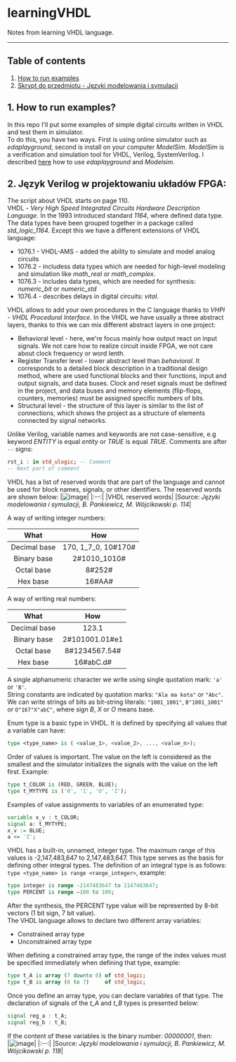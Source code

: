 # learningVHDL
Notes from learning VHDL language.
________________

## Table of contents <a name="tof"></a>
1. [How to run examples](#1)
2. [Skrypt do przedmiotu - Języki modelowania i symulacji](#2)

## 1. How to run examples? <a name="1"></a>
In this repo I'll put some examples of simple digital circuits written in
VHDL and test them in simulator. <br/>
To do this, you have two ways. First is using online simulator such as
*edaplayground*, second is install on your computer *ModelSim*. *ModelSim* is a
verification and simulation tool for VHDL, Verilog, SystemVerilog. I described
[here](https://github.com/mozerpol/NotesFromLearning/tree/master/learningVerilog#1)
how to use *edaplayground* and *Modelsim*.

## 2. Język Verilog w projektowaniu układów FPGA: <a name="2"></a>
The script about VHDL starts on page 110. <br/>
VHDL - *Very High Speed Integrated Circuits Hardware Description Language*. In
the 1993 introduced standard *1164*, where defined data type.
The data types have been grouped together in a package called *std_logic_1164*.
Except this we have a different extensions of VHDL language: <br/>
- 1076.1 - VHDL-AMS - added the ability to simulate and model analog circuits
- 1076.2 - includess data types which are needed for high-level modeling and
    simulation like *math_real* or *math_complex*.
- 1076.3 - includes data types, which are needed for synthesis: *numeric_bit* or
    *numeric_std*
- 1076.4 - describes delays in digital circuits: *vital*.

VHDL allows to add your own procedures in the C language thanks to *VHPI* - *VHDL
Procedural Interface*. In the VHDL we have usually a three abstract layers,
thanks to this we can mix different abstract layers in one project:
- Behavioral level - here, we're focus mainly how output react on input signals.
    We not care how to realize circuit inside FPGA, we not care about clock
    frequency or word lenth.
- Register Transfer level - lower abstract level than *behavioral*. It
    corresponds to a detailed block description in a traditional design method,
    where are used functional blocks and their functions, input and output signals,
    and data buses. Clock and reset signals must be defined in the project, and
    data buses and memory elements (flip-flops, counters, memories) must be
    assigned specific numbers of bits.
- Structural level - the structure of this layer is similar to the list of
    connections, which shows the project as a structure of elements connected by
    signal networks.

Unlike Verilog, variable names and keywords are not case-sensitive, e.g keyword
*ENTITY* is equal *entity* or *TRUE* is equal *TRUE*. Comments are after `--`
signs: <br/>
```vhdl
rst_i : in std_ulogic; -- Comment
-- Next part of comment
```
VHDL has a list of reserved words that are part of the language and cannot be
used for block names, signals, or other identifiers. The reserved words are
shown below:
|![image](https://user-images.githubusercontent.com/43972902/142483788-9feb2bf3-61a0-49cb-b2f6-3a71ef249afe.png)|
|:--:|
|VHDL reserved words|
|Source: *Języki  modelowania i symulacji, B. Pankiewicz, M. Wójcikowski p. 114*|

A way of writing integer numbers: <br/>

|What| How|
|:--:|:--:|
|Decimal base|170, 1_7_0, 10#170#|
|Binary base|2#1010_1010#|
|Octal base|8#252#|
|Hex base|16#AA#|

A way of writing real numbers: <br/>

|What| How|
|:--:|:--:|
|Decimal base|123.1|
|Binary base|2#101001.01#e1|
|Octal base|8#1234567.54#|
|Hex base|16#abC.d#|

A single alphanumeric character we write using single quotation mark: `'a'` or
`'B'`. <br/>
String constants are indicated by quotation marks: `"Ala ma kota"` or `"Abc"`.
<br/> We can write strings of bits as bit-string literals: `"1001_1001"`,
`B"1001_1001"` or `O"167"X"abC"`, where sign *B*, *X* or *O* means base.

Enum type is a basic type in VHDL. It is defined by specifying all values that a
variable can have: <br/>
```VHDL
type <type_name> is ( <value_1>, <value_2>, ..., <value_n>);
```

Order of values is important. The value on the left is considered as the
smallest and the simulator initializes the signals with the value on the left
first. Example: <br/>
```VHDL
type t_COLOR is (RED, GREEN, BLUE);
type t_MYTYPE is ('0', '1', 'U', 'Z');
```
Examples of value assignments to variables of an enumerated type: <br/>
```VHDL
variable x_v : t_COLOR;
signal a: t_MYTYPE;
x_v := BLUE;
a <= 'Z';
```

VHDL has a built-in, unnamed, integer type. The maximum range of this values is
-2,147,483,647 to 2,147,483,647. This type serves as the basis for defining
other integral types. The definition of an integral type is as follows: <br/>
`type <type_name> is range <range_integer>`, example: <br/>
```VHDL
type integer is range -2147483647 to 2147483647;
type PERCENT is range –100 to 100;
```

After the synthesis, the PERCENT type value will be represented by 8-bit vectors
(1 bit sign, 7 bit value). <br/>
The VHDL language allows to declare two different array variables: <br/>
- Constrained array type
- Unconstrained array type

When defining a constrained array type, the range of the index values must be
specified immediately when defining that type, example: <br/>
```VHDL
type t_A is array (7 downto 0) of std_logic;
type t_B is array (0 to 7)     of std_logic;
```
Once you define an array type, you can declare variables of that type. The
declaration of signals of the *t_A* and *t_B* types is presented below:
```VHDL
signal reg_a : t_A;
signal reg_b : t_B;
```

If the content of these variables is the binary number: *00000001*, then: <br/>
|![image](https://user-images.githubusercontent.com/43972902/142500438-c3602aca-136c-4054-81db-6039203e7686.png)|
|:--:|
|Source: *Języki  modelowania i symulacji, B. Pankiewicz, M. Wójcikowski p. 118*|
